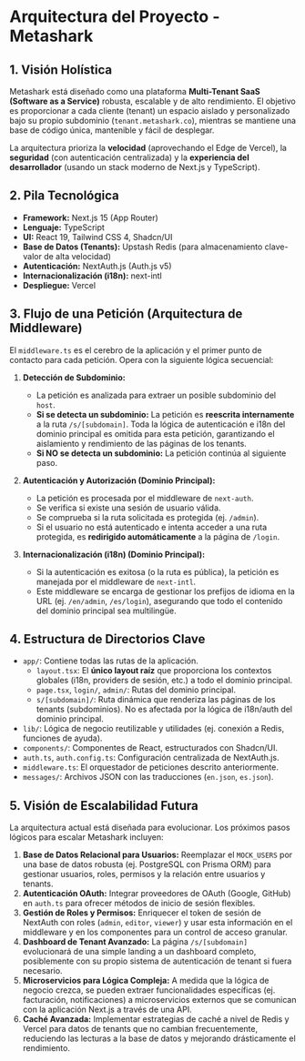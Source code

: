 # Arquitectura del Proyecto - Metashark

## 1. Visión Holística

Metashark está diseñado como una plataforma **Multi-Tenant SaaS (Software as a Service)** robusta, escalable y de alto rendimiento. El objetivo es proporcionar a cada cliente (tenant) un espacio aislado y personalizado bajo su propio subdominio (`tenant.metashark.co`), mientras se mantiene una base de código única, mantenible y fácil de desplegar.

La arquitectura prioriza la **velocidad** (aprovechando el Edge de Vercel), la **seguridad** (con autenticación centralizada) y la **experiencia del desarrollador** (usando un stack moderno de Next.js y TypeScript).

## 2. Pila Tecnológica

- **Framework:** Next.js 15 (App Router)
- **Lenguaje:** TypeScript
- **UI:** React 19, Tailwind CSS 4, Shadcn/UI
- **Base de Datos (Tenants):** Upstash Redis (para almacenamiento clave-valor de alta velocidad)
- **Autenticación:** NextAuth.js (Auth.js v5)
- **Internacionalización (i18n):** next-intl
- **Despliegue:** Vercel

## 3. Flujo de una Petición (Arquitectura de Middleware)

El `middleware.ts` es el cerebro de la aplicación y el primer punto de contacto para cada petición. Opera con la siguiente lógica secuencial:

1.  **Detección de Subdominio:**

    - La petición es analizada para extraer un posible subdominio del `host`.
    - **Si se detecta un subdominio:** La petición es **reescrita internamente** a la ruta `/s/[subdomain]`. Toda la lógica de autenticación e i18n del dominio principal es omitida para esta petición, garantizando el aislamiento y rendimiento de las páginas de los tenants.
    - **Si NO se detecta un subdominio:** La petición continúa al siguiente paso.

2.  **Autenticación y Autorización (Dominio Principal):**

    - La petición es procesada por el middleware de `next-auth`.
    - Se verifica si existe una sesión de usuario válida.
    - Se comprueba si la ruta solicitada es protegida (ej. `/admin`).
    - Si el usuario no está autenticado e intenta acceder a una ruta protegida, es **redirigido automáticamente** a la página de `/login`.

3.  **Internacionalización (i18n) (Dominio Principal):**
    - Si la autenticación es exitosa (o la ruta es pública), la petición es manejada por el middleware de `next-intl`.
    - Este middleware se encarga de gestionar los prefijos de idioma en la URL (ej. `/en/admin`, `/es/login`), asegurando que todo el contenido del dominio principal sea multilingüe.

## 4. Estructura de Directorios Clave

- `app/`: Contiene todas las rutas de la aplicación.
  - `layout.tsx`: El **único layout raíz** que proporciona los contextos globales (i18n, providers de sesión, etc.) a todo el dominio principal.
  - `page.tsx`, `login/`, `admin/`: Rutas del dominio principal.
  - `s/[subdomain]/`: Ruta dinámica que renderiza las páginas de los tenants (subdominios). No es afectada por la lógica de i18n/auth del dominio principal.
- `lib/`: Lógica de negocio reutilizable y utilidades (ej. conexión a Redis, funciones de ayuda).
- `components/`: Componentes de React, estructurados con Shadcn/UI.
- `auth.ts`, `auth.config.ts`: Configuración centralizada de NextAuth.js.
- `middleware.ts`: El orquestador de peticiones descrito anteriormente.
- `messages/`: Archivos JSON con las traducciones (`en.json`, `es.json`).

## 5. Visión de Escalabilidad Futura

La arquitectura actual está diseñada para evolucionar. Los próximos pasos lógicos para escalar Metashark incluyen:

1.  **Base de Datos Relacional para Usuarios:** Reemplazar el `MOCK_USERS` por una base de datos robusta (ej. PostgreSQL con Prisma ORM) para gestionar usuarios, roles, permisos y la relación entre usuarios y tenants.
2.  **Autenticación OAuth:** Integrar proveedores de OAuth (Google, GitHub) en `auth.ts` para ofrecer métodos de inicio de sesión flexibles.
3.  **Gestión de Roles y Permisos:** Enriquecer el token de sesión de NextAuth con roles (`admin`, `editor`, `viewer`) y usar esta información en el middleware y en los componentes para un control de acceso granular.
4.  **Dashboard de Tenant Avanzado:** La página `/s/[subdomain]` evolucionará de una simple landing a un dashboard completo, posiblemente con su propio sistema de autenticación de tenant si fuera necesario.
5.  **Microservicios para Lógica Compleja:** A medida que la lógica de negocio crezca, se pueden extraer funcionalidades específicas (ej. facturación, notificaciones) a microservicios externos que se comunican con la aplicación Next.js a través de una API.
6.  **Caché Avanzada:** Implementar estrategias de caché a nivel de Redis y Vercel para datos de tenants que no cambian frecuentemente, reduciendo las lecturas a la base de datos y mejorando drásticamente el rendimiento.
